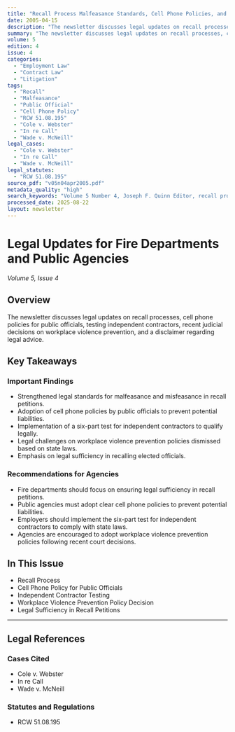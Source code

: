 ```yaml
---
title: "Recall Process Malfeasance Standards, Cell Phone Policies, and Independent Contractor Testing"
date: 2005-04-15
description: "The newsletter discusses legal updates on recall processes, cell phone policies for public officials, testing independent contractors, recent judicial decisions on workplace violence prevention, and a disclaimer regarding legal advice."
summary: "The newsletter discusses legal updates on recall processes, cell phone policies for public officials, testing independent contractors, recent judicial decisions on workplace violence prevention, and a disclaimer regarding legal advice."
volume: 5
edition: 4
issue: 4
categories:
  - "Employment Law"
  - "Contract Law"
  - "Litigation"
tags:
  - "Recall"
  - "Malfeasance"
  - "Public Official"
  - "Cell Phone Policy"
  - "RCW 51.08.195"
  - "Cole v. Webster"
  - "In re Call"
  - "Wade v. McNeill"
legal_cases:
  - "Cole v. Webster"
  - "In re Call"
  - "Wade v. McNeill"
legal_statutes:
  - "RCW 51.08.195"
source_pdf: "v05n04apr2005.pdf"
metadata_quality: "high"
search_keywords: "Volume 5 Number 4, Joseph F. Quinn Editor, recall process malfeasance standards, cell phone policies, independent contractor testing, Cole v. Webster, RCW 51.08.195"
processed_date: 2025-08-22
layout: newsletter
---
```


# Legal Updates for Fire Departments and Public Agencies

*Volume 5, Issue 4*

## Overview

The newsletter discusses legal updates on recall processes, cell phone policies for public officials, testing independent contractors, recent judicial decisions on workplace violence prevention, and a disclaimer regarding legal advice.

## Key Takeaways

### Important Findings

- Strengthened legal standards for malfeasance and misfeasance in recall petitions.
- Adoption of cell phone policies by public officials to prevent potential liabilities.
- Implementation of a six-part test for independent contractors to qualify legally.
- Legal challenges on workplace violence prevention policies dismissed based on state laws.
- Emphasis on legal sufficiency in recalling elected officials.

### Recommendations for Agencies

- Fire departments should focus on ensuring legal sufficiency in recall petitions.
- Public agencies must adopt clear cell phone policies to prevent potential liabilities.
- Employers should implement the six-part test for independent contractors to comply with state laws.
- Agencies are encouraged to adopt workplace violence prevention policies following recent court decisions.

## In This Issue

- Recall Process
- Cell Phone Policy for Public Officials
- Independent Contractor Testing
- Workplace Violence Prevention Policy Decision
- Legal Sufficiency in Recall Petitions

---

## Legal References

### Cases Cited

- Cole v. Webster
- In re Call
- Wade v. McNeill

### Statutes and Regulations

- RCW 51.08.195

